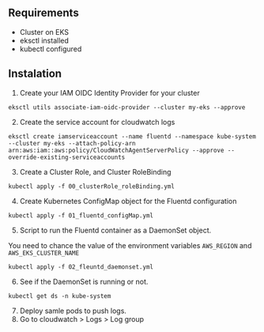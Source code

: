 ## Requirements

* Cluster on EKS
* eksctl installed
* kubectl configured

## Instalation

1.  Create your IAM OIDC Identity Provider for your cluster

```
eksctl utils associate-iam-oidc-provider --cluster my-eks --approve
```

2. Create the service account for cloudwatch logs

```
eksctl create iamserviceaccount --name fluentd --namespace kube-system --cluster my-eks --attach-policy-arn arn:aws:iam::aws:policy/CloudWatchAgentServerPolicy --approve --override-existing-serviceaccounts
```

3. Create a Cluster Role, and Cluster RoleBinding

```
kubectl apply -f 00_clusterRole_roleBinding.yml
```

4. Create Kubernetes ConfigMap object for the Fluentd configuration

```
kubectl apply -f 01_fluentd_configMap.yml
```

5. Script to run the Fluentd container as a DaemonSet object.

You need to chance the value of the environment variables `AWS_REGION` and `AWS_EKS_CLUSTER_NAME`

```
kubectl apply -f 02_fleuntd_daemonset.yml
```

6. See if the DaemonSet is running or not.

```
kubectl get ds -n kube-system
```

7. Deploy samle pods to push logs.
8. Go to cloudwatch > Logs > Log group
